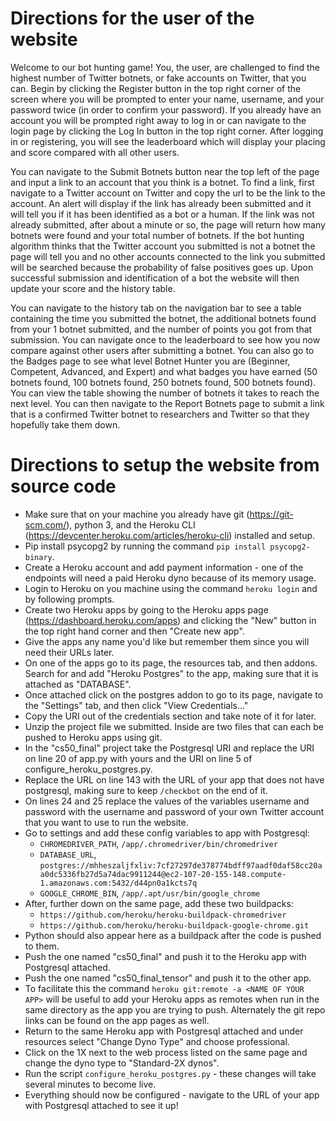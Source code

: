 <!-- Documentation for your project in the form of a Markdown file called README.md. This documentation is to be a user’s manual for your project. Though the structure of your documentation is entirely up to you, it should be incredibly clear to the staff how and where, if applicable, to compile, configure, and use your project. Your documentation should be at least several paragraphs in length. It should not be necessary for us to contact you with questions regarding your project after its submission. Hold our hand with this documentation; be sure to answer in your documentation any questions that you think we might have while testing your work. -->
# Directions for the user of the website
Welcome to our bot hunting game! You, the user, are challenged to find the highest number of Twitter botnets, or fake accounts on Twitter, that you can. Begin by clicking the Register button in the top right corner of the screen where you will be prompted to enter your name, username, and your password twice (in order to confirm your password). If you already have an account you will be prompted right away to log in or can navigate to the login page by clicking the Log In button in the top right corner. After logging in or registering, you will see the leaderboard which will display your placing and score compared with all other users.

You can navigate to the Submit Botnets button near the top left of the page and input a link to an account that you think is a botnet. To find a link, first navigate to a Twitter account on Twitter and copy the url to be the link to the account. An alert will display if the link has already been submitted and it will tell you if it has been identified as a bot or a human. If the link was not already submitted, after about a minute or so, the page will return how many botnets were found and your total number of botnets. If the bot hunting algorithm thinks that the Twitter account you submitted is not a botnet the page will tell you and no other accounts connected to the link you submitted will be searched because the probability of false positives goes up. Upon successful submission and identification of a bot the website will then update your score and the history table.

You can navigate to the history tab on the navigation bar to see a table containing the time you submitted the botnet, the additional botnets found from your 1 botnet submitted, and the number of points you got from that submission. You can navigate once to the leaderboard to see how you now compare against other users after submitting a botnet. You can also go to the Badges page to see what level Botnet Hunter you are (Beginner, Competent, Advanced, and Expert) and what badges you have earned (50 botnets found, 100 botnets found, 250 botnets found, 500 botnets found). You can view the table showing the number of botnets it takes to reach the next level. You can then navigate to the Report Botnets page to submit a link that is a confirmed Twitter botnet to researchers and Twitter so that they hopefully take them down.



# Directions to setup the website from source code
* Make sure that on your machine you already have git (https://git-scm.com/), python 3, and the Heroku CLI (https://devcenter.heroku.com/articles/heroku-cli) installed and setup.
* Pip install psycopg2 by running the command `pip install psycopg2-binary`.
* Create a Heroku account and add payment information - one of the endpoints will need a paid Heroku dyno because of its memory usage.
* Login to Heroku on you machine using the command `heroku login` and by following prompts.
* Create two Heroku apps by going to the Heroku apps page (https://dashboard.heroku.com/apps) and clicking the "New" button in the top right hand corner and then "Create new app".
* Give the apps any name you'd like but remember them since you will need their URLs later.
* On one of the apps go to its page, the resources tab, and then addons. Search for and add "Heroku Postgres" to the app, making sure that it is attached as "DATABASE".
* Once attached click on the postgres addon to go to its page, navigate to the "Settings" tab, and then click "View Credentials..."
* Copy the URI out of the credentials section and take note of it for later.
* Unzip the project file we submitted. Inside are two files that can each be pushed to Heroku apps using git.
* In the "cs50_final" project take the Postgresql URI and replace the URI on line 20 of app.py with yours and the URI on line 5 of configure_heroku_postgres.py.
* Replace the URL on line 143 with the URL of your app that does not have postgresql, making sure to keep `/checkbot` on the end of it.
* On lines 24 and 25 replace the values of the variables username and password with the username and password of your own Twitter account that you want to use to run the website.
* Go to settings and add these config variables to app with Postgresql:
  * `CHROMEDRIVER_PATH`, `/app/.chromedriver/bin/chromedriver`
  * `DATABASE_URL`, `postgres://mhheszaljfxliv:7cf27297de378774bdff97aadf0daf58cc20aa0dc5336fb27d5a74dac9911244@ec2-107-20-155-148.compute-1.amazonaws.com:5432/d44pn0a1kcts7q`
  * `GOOGLE_CHROME_BIN`, `/app/.apt/usr/bin/google_chrome`
* After, further down on the same page, add these two buildpacks:
  * `https://github.com/heroku/heroku-buildpack-chromedriver`
  * `https://github.com/heroku/heroku-buildpack-google-chrome.git`
* Python should also appear here as a buildpack after the code is pushed to them.
* Push the one named "cs50_final" and push it to the Heroku app with Postgresql attached.
* Push the one named "cs50_final_tensor" and push it to the other app.
* To facilitate this the command `heroku git:remote -a <NAME OF YOUR APP>` will be useful to add your Heroku apps as remotes when run in the same directory as the app you are trying to push. Alternately the git repo links can be found on the app pages as well.
* Return to the same Heroku app with Postgresql attached and under resources select "Change Dyno Type" and choose professional.
* Click on the 1X next to the web process listed on the same page and change the dyno type to "Standard-2X dynos".
* Run the script `configure_heroku_postgres.py` - these changes will take several minutes to become live.
* Everything should now be configured - navigate to the URL of your app with Postgresql attached to see it up!
